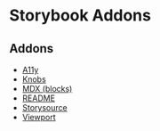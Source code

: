 # Storybook Addons

## Addons

- [A11y](https://github.com/storybookjs/storybook/tree/next/addons/a11y)
- [Knobs](https://www.npmjs.com/package/@storybook/addon-knobs)
- [MDX (blocks)](https://github.com/storybookjs/storybook/blob/master/addons/docs/docs/mdx.md)
- [README](https://github.com/tuchk4/storybook-readme)
- [Storysource](https://github.com/storybookjs/storybook/tree/master/addons/storysource)
- [Viewport](https://github.com/storybookjs/storybook/tree/master/addons/viewport)

<!--
https://storybook.js.org/addons/storybook-zeplin
https://github.com/tonai/storybook-addon-themes
https://github.com/hipstersmoothie/storybook-dark-mode
-->

<!-- ```ts
// ...

export default {
  // ...
  parameters: {
    // ...
    backgrounds: {
      disable: true,
      grid: {
        disable: true,
      },
    },
    // ...
  },
} satisfies Preview
``` -->
